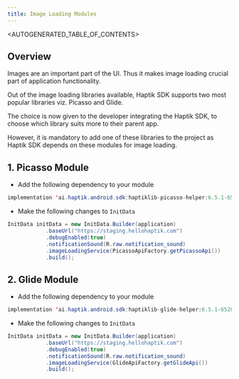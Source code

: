 ```yaml
---
title: Image Loading Modules
---
```


<AUTOGENERATED_TABLE_OF_CONTENTS>

<a name="adding-image-loading-modules"></a>

## Overview

Images are an important part of the UI. Thus it makes image loading
crucial part of application functionality.

Out of the image loading libraries available, Haptik SDK supports two
most popular libraries viz. Picasso and Glide.

The choice is now given to the developer integrating the Haptik SDK, to
choose which library suits more to their parent app.

However, it is mandatory to add one of these libraries to the project as
Haptik SDK depends on these modules for image loading.


## 1. Picasso Module

   - Add the following dependency to your module
   
```java
implementation 'ai.haptik.android.sdk:haptiklib-picasso-helper:6.5.1-65283'
```
- Make the following changes to `InitData`

<!--DOCUSAURUS_CODE_TABS-->
<!--Java-->

```java
InitData initData = new InitData.Builder(application)
            .baseUrl("https://staging.hellohaptik.com")
            .debugEnabled(true)
            .notificationSound(R.raw.notification_sound)
            .imageLoadingService(PicassoApiFactory.getPicassoApi())
            .build();
```

<!--END_DOCUSAURUS_CODE_TABS-->      

## 2. Glide Module

   - Add the following dependency to your module
   
```java
implementation 'ai.haptik.android.sdk:haptiklib-glide-helper:6.5.1-65283'
```

- Make the following changes to `InitData`

<!--DOCUSAURUS_CODE_TABS-->
<!--Java-->

```java
InitData initData = new InitData.Builder(application)
            .baseUrl("https://staging.hellohaptik.com")
            .debugEnabled(true)
            .notificationSound(R.raw.notification_sound)
            .imageLoadingService(GlideApiFactory.getGlideApi())
            .build();
```         


<!--END_DOCUSAURUS_CODE_TABS-->
     